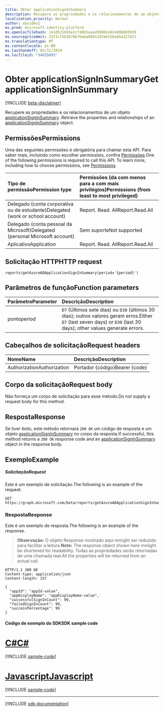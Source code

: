 ```yaml
---
title: Obter applicationSignInSummary
description: Recupere as propriedades e os relacionamentos de um objeto **applicationSigninSummary** .
localization_priority: Normal
author: davidmu1
ms.prod: microsoft-identity-platform
ms.openlocfilehash: 141d531693e2cf49b5aaad30002e024d06883939
ms.sourcegitcommit: 33f1cf5b3b79bfba6a06b52d34e558a6ba327d21
ms.translationtype: MT
ms.contentlocale: pt-BR
ms.lasthandoff: 05/31/2019
ms.locfileid: "34655093"
---
```

# <a name="get-applicationsigninsummary"></a><span data-ttu-id="9f146-103">Obter applicationSignInSummary</span><span class="sxs-lookup"><span data-stu-id="9f146-103">Get applicationSignInSummary</span></span>

[!INCLUDE [beta-disclaimer](../../includes/beta-disclaimer.md)]

<span data-ttu-id="9f146-104">Recupere as propriedades e os relacionamentos de um objeto [applicationSigninSummary](../resources/applicationsigninsummary.md) .</span><span class="sxs-lookup"><span data-stu-id="9f146-104">Retrieve the properties and relationships of an [applicationSigninSummary](../resources/applicationsigninsummary.md) object.</span></span>

## <a name="permissions"></a><span data-ttu-id="9f146-105">Permissões</span><span class="sxs-lookup"><span data-stu-id="9f146-105">Permissions</span></span>
<span data-ttu-id="9f146-p101">Uma das seguintes permissões é obrigatória para chamar esta API. Para saber mais, incluindo como escolher permissões, confira [Permissões](/graph/permissions-reference.md).</span><span class="sxs-lookup"><span data-stu-id="9f146-p101">One of the following permissions is required to call this API. To learn more, including how to choose permissions, see [Permissions](/graph/permissions-reference.md).</span></span>

|<span data-ttu-id="9f146-108">Tipo de permissão</span><span class="sxs-lookup"><span data-stu-id="9f146-108">Permission type</span></span>      | <span data-ttu-id="9f146-109">Permissões (da com menos para a com mais privilégios)</span><span class="sxs-lookup"><span data-stu-id="9f146-109">Permissions (from least to most privileged)</span></span>              |
|:--------------------|:---------------------------------------------------------|
|<span data-ttu-id="9f146-110">Delegado (conta corporativa ou de estudante)</span><span class="sxs-lookup"><span data-stu-id="9f146-110">Delegated (work or school account)</span></span> | <span data-ttu-id="9f146-111">Report. Read. All</span><span class="sxs-lookup"><span data-stu-id="9f146-111">Report.Read.All</span></span> |
|<span data-ttu-id="9f146-112">Delegado (conta pessoal da Microsoft)</span><span class="sxs-lookup"><span data-stu-id="9f146-112">Delegated (personal Microsoft account)</span></span> | <span data-ttu-id="9f146-113">Sem suporte</span><span class="sxs-lookup"><span data-stu-id="9f146-113">Not supported</span></span>   |
|<span data-ttu-id="9f146-114">Aplicativo</span><span class="sxs-lookup"><span data-stu-id="9f146-114">Application</span></span> | <span data-ttu-id="9f146-115">Report. Read. All</span><span class="sxs-lookup"><span data-stu-id="9f146-115">Report.Read.All</span></span> | 

## <a name="http-request"></a><span data-ttu-id="9f146-116">Solicitação HTTP</span><span class="sxs-lookup"><span data-stu-id="9f146-116">HTTP request</span></span>
<!-- { "blockType": "ignored" } -->
``` http
reports/getAzureADApplicationSignInSummary(period='{period}')
```

## <a name="function-parameters"></a><span data-ttu-id="9f146-117">Parâmetros de função</span><span class="sxs-lookup"><span data-stu-id="9f146-117">Function parameters</span></span>

| <span data-ttu-id="9f146-118">Parâmetro</span><span class="sxs-lookup"><span data-stu-id="9f146-118">Parameter</span></span> | <span data-ttu-id="9f146-119">Descrição</span><span class="sxs-lookup"><span data-stu-id="9f146-119">Description</span></span> |
|:----------|:----------|
| <span data-ttu-id="9f146-120">ponto</span><span class="sxs-lookup"><span data-stu-id="9f146-120">period</span></span> | <span data-ttu-id="9f146-121">`D7` (Últimos sete dias) ou `D30` (últimos 30 dias); outros valores geram erros.</span><span class="sxs-lookup"><span data-stu-id="9f146-121">Either `D7` (last seven days) or `D30` (last 30 days); other values generate errors.</span></span> |

## <a name="request-headers"></a><span data-ttu-id="9f146-122">Cabeçalhos de solicitação</span><span class="sxs-lookup"><span data-stu-id="9f146-122">Request headers</span></span>
| <span data-ttu-id="9f146-123">Nome</span><span class="sxs-lookup"><span data-stu-id="9f146-123">Name</span></span>      |<span data-ttu-id="9f146-124">Descrição</span><span class="sxs-lookup"><span data-stu-id="9f146-124">Description</span></span>|
|:----------|:----------|
| <span data-ttu-id="9f146-125">Authorization</span><span class="sxs-lookup"><span data-stu-id="9f146-125">Authorization</span></span> | <span data-ttu-id="9f146-126">Portador {código}</span><span class="sxs-lookup"><span data-stu-id="9f146-126">Bearer {code}</span></span> |

## <a name="request-body"></a><span data-ttu-id="9f146-127">Corpo da solicitação</span><span class="sxs-lookup"><span data-stu-id="9f146-127">Request body</span></span>
<span data-ttu-id="9f146-128">Não forneça um corpo de solicitação para esse método.</span><span class="sxs-lookup"><span data-stu-id="9f146-128">Do not supply a request body for this method.</span></span>

## <a name="response"></a><span data-ttu-id="9f146-129">Resposta</span><span class="sxs-lookup"><span data-stu-id="9f146-129">Response</span></span>
<span data-ttu-id="9f146-130">Se tiver êxito, este método retornará `200 OK` um código de resposta e um objeto [applicationSignInSummary](../resources/applicationsigninsummary.md) no corpo da resposta.</span><span class="sxs-lookup"><span data-stu-id="9f146-130">If successful, this method returns a `200 OK` response code and an [applicationSignInSummary](../resources/applicationsigninsummary.md) object in the response body.</span></span>

## <a name="example"></a><span data-ttu-id="9f146-131">Exemplo</span><span class="sxs-lookup"><span data-stu-id="9f146-131">Example</span></span>

##### <a name="request"></a><span data-ttu-id="9f146-132">Solicitação</span><span class="sxs-lookup"><span data-stu-id="9f146-132">Request</span></span>
<span data-ttu-id="9f146-133">Este é um exemplo de solicitação.</span><span class="sxs-lookup"><span data-stu-id="9f146-133">The following is an example of the request.</span></span>
<!-- {
  "blockType": "request",
  "name": "get_applicationsigninsummary"
}-->
```http
GET https://graph.microsoft.com/beta/reports/getAzureADApplicationSignInSummary(period='D7')
```
### <a name="response"></a><span data-ttu-id="9f146-134">Resposta</span><span class="sxs-lookup"><span data-stu-id="9f146-134">Response</span></span>
<span data-ttu-id="9f146-135">Este é um exemplo de resposta.</span><span class="sxs-lookup"><span data-stu-id="9f146-135">The following is an example of the response.</span></span> 

><span data-ttu-id="9f146-136">**Observação:** O objeto Response mostrado aqui mmight ser reduzido para facilitar a leitura.</span><span class="sxs-lookup"><span data-stu-id="9f146-136">**Note:** The response object shown here mmight be shortened for readability.</span></span> <span data-ttu-id="9f146-137">Todas as propriedades serão retornadas de uma chamada real.</span><span class="sxs-lookup"><span data-stu-id="9f146-137">All the properties will be returned from an actual call.</span></span>
<!-- {
  "blockType": "response",
  "truncated": true,
  "@odata.type": "microsoft.graph.applicationSignInSummary"
} -->
```http
HTTP/1.1 200 OK
Content-type: application/json
Content-length: 157

{
  "appId": "appId-value",
  "appDisplayName": "appDisplayName-value",
  "successfulSignInCount": 99,
  "failedSignInCount": 99,
  "successPercentage": 99
}
```
#### <a name="sdk-sample-code"></a><span data-ttu-id="9f146-138">Código de exemplo do SDK</span><span class="sxs-lookup"><span data-stu-id="9f146-138">SDK sample code</span></span>
# <a name="ctabcs"></a>[<span data-ttu-id="9f146-139">C#</span><span class="sxs-lookup"><span data-stu-id="9f146-139">C#</span></span>](#tab/cs)
[!INCLUDE [sample-code](../includes/get_applicationsigninsummary-Cs-snippets.md)]

# <a name="javascripttabjavascript"></a>[<span data-ttu-id="9f146-140">Javascript</span><span class="sxs-lookup"><span data-stu-id="9f146-140">Javascript</span></span>](#tab/javascript)
[!INCLUDE [sample-code](../includes/get_applicationsigninsummary-Javascript-snippets.md)]

---

[!INCLUDE [sdk-documentation](../includes/snippets_sdk_documentation_link.md)]

<!-- uuid: 8fcb5dbc-d5aa-4681-8e31-b001d5168d79
2015-10-25 14:57:30 UTC -->
<!-- {
  "type": "#page.annotation",
  "description": "Get applicationSignInSummary",
  "keywords": "",
  "section": "documentation",
  "tocPath": "",
  "suppressions": [
    "Error: /api-reference/beta/api/applicationsigninsummary-get.md:\r\n      BookmarkMissing: '[#tab/cs](C#)'. Did you mean: #c (score: 5)",
    "Error: /api-reference/beta/api/applicationsigninsummary-get.md:\r\n      BookmarkMissing: '[#tab/javascript](Javascript)'. Did you mean: #javascript (score: 4)"
  ]
}-->
